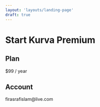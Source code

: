 ```yaml
---
layout: 'layouts/landing-page'
draft: true
---
```

<main class="checkout-page wide-card-index" id="main">
    <div class="wrapper">
        <div class="region w-stack">
            <h1>Start Kurva Premium</h1>
            <div class="checkout-info">
            <div class="stack">
                <h2>Plan</h2>
                <p>$99 / year</p>
            </div>
            <div class="stack">
                <h2>Account</h2>
                <p>firasrafislam@live.com</p>
            </div>
            </div>
            <div class="paypal-box" id="paypal-button-container-P-4SC22356SF739513UMKCEHYI"></div>
            <kurva-paypal-button></kurva-paypal-button>
        </div>
    </div>
</main>